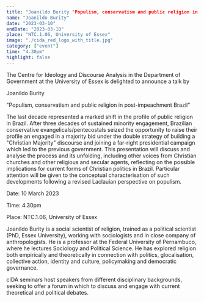 ```yaml
---
title: "Joanildo Burity "Populism, conservatism and public religion in post-impeachment Brazil""
name: "Joanildo Burity"
date: "2023-03-10"
endDate: "2023-03-10"
place: "NTC.1.06, University of Essex"
image: "./cida_red_logo_with_title.jpg"
category: ["event"]
time: "4.30pm"
highlight: false
---
```


The Centre for Ideology and Discourse Analysis in the Department of Government at the University of Essex is delighted to announce a talk by

Joanildo Burity

"Populism, conservatism and public religion in post-impeachment Brazil"

The last decade represented a marked shift in the profile of public religion in Brazil. After three decades of sustained minority engagement, Brazilian conservative evangelicals/pentecostals seized the opportunity to raise their profile an engaged in a majority bid under the double strategy of building a "Christian Majority" discourse and joining a far-right presidential campaign which led to the previous government. This presentation will discuss and analyse the process and its unfolding, including other voices from Christian churches and other religious and secular agents, reflecting on the possible implications for current forms of Christian politics in Brazil. Particular attention will be given to the conceptual characterisation of such developments following a revised Laclauian perspective on populism.

Date: 10 March 2023

Time: 4.30pm

Place: NTC.1.06, University of Essex

Joanildo Burity is a social scientist of religion, trained as a political scientist (PhD, Essex University), working with sociologists and in close company of anthropologists. He is a professor at the Federal University of Pernambuco, where he lectures Sociology and Political Science. He has explored religion both empirically and theoretically in connection with politics, glocalisation, collective action, identity and culture, policymaking and democratic governance. 

cIDA seminars host speakers from different disciplinary backgrounds, seeking to offer a forum in which to discuss and engage with current theoretical and political debates.
